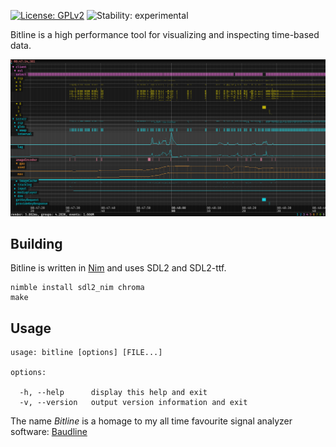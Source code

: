[![License: GPLv2](https://img.shields.io/badge/License-GPLv2-blue.svg)](https://opensource.org/licenses/GPL-2.0)
![Stability: experimental](https://img.shields.io/badge/stability-experimental-yellow.svg)

Bitline is a high performance tool for visualizing and inspecting time-based data.


![BitLine](/res/bitline.png)


## Building

Bitline is written in [Nim](https://nim-lang.org/) and uses SDL2 and SDL2-ttf.

```
nimble install sdl2_nim chroma
make
```

## Usage

```
usage: bitline [options] [FILE...]

options:

  -h, --help      display this help and exit
  -v, --version   output version information and exit
```

The name _Bitline_ is a homage to my all time favourite signal analyzer software:
[Baudline](http://baudline.com)

